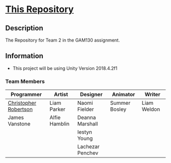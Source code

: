 # [This Repository](https://gamesgit.falmouth.ac.uk/users/cr230727/repos/aventale-interactive-gam130/browse)
## Description
The Repository for Team 2 in the GAM130 assignment.

## Information
- This project will be using Unity Version 2018.4.2f1 

### Team Members
|Programmer                                          |Artist       |Designer       |Animator     |Writer
|----------------------------------------------------|-------------|----------------|-------------|-----------|
|[Christopher Robertson](https://github.com/Koltonix)|Liam Parker  |Naomi Fielder   |Summer Bosley|Liam Weldon|
|James Vanstone                					     |Alfie Hamblin|Deanna Marshall |             |           |
|                               				     |             |Iestyn Young    |             |           |
|                               				     |             |Lachezar Penchev|             |           |